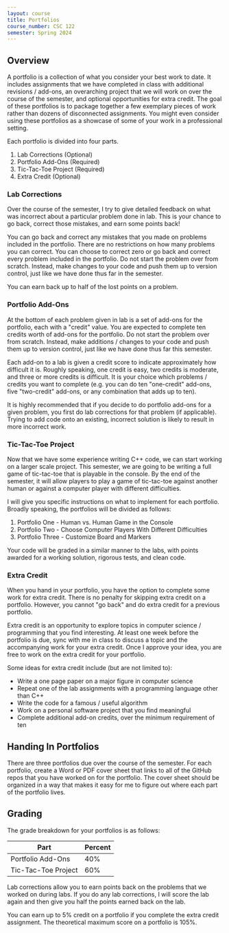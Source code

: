 ```yaml
---
layout: course
title: Portfolios
course_number: CSC 122
semester: Spring 2024
---
```


## Overview

A portfolio is a collection of what you consider your best work to date. It includes assignments that we have completed in class with additional revisions / add-ons, an overarching project that we will work on over the course of the semester, and optional opportunities for extra credit. The goal of these portfolios is to package together a few exemplary pieces of work rather than dozens of disconnected assignments. You might even consider using these portfolios as a showcase of some of your work in a professional setting.

Each portfolio is divided into four parts.

1. Lab Corrections (Optional)
2. Portfolio Add-Ons (Required)
3. Tic-Tac-Toe Project (Required)
4. Extra Credit (Optional)

### Lab Corrections

Over the course of the semester, I try to give detailed feedback on what was incorrect about a particular problem done in lab. This is your chance to go back, correct those mistakes, and earn some points back!

You can go back and correct any mistakes that you made on problems included in the portfolio. There are no restrictions on how many problems you can correct. You can choose to correct zero or go back and correct every problem included in the portfolio. Do not start the problem over from scratch. Instead, make changes to your code and push them up to version control, just like we have done thus far in the semester.

You can earn back up to half of the lost points on a problem.

### Portfolio Add-Ons

At the bottom of each problem given in lab is a set of add-ons for the portfolio, each with a "credit" value. You are expected to complete ten credits worth of add-ons for the portfolio. Do not start the problem over from scratch. Instead, make additions / changes to your code and push them up to version control, just like we have done thus far this semester.

Each add-on to a lab is given a credit score to indicate approximately how difficult it is. Roughly speaking, one credit is easy, two credits is moderate, and three or more credits is difficult. It is your choice which problems / credits you want to complete (e.g. you can do ten "one-credit" add-ons, five "two-credit" add-ons, or any combination that adds up to ten).

It is highly recommended that if you decide to do portfolio add-ons for a given problem, you first do lab corrections for that problem (if applicable). Trying to add code onto an existing, incorrect solution is likely to result in more incorrect work.

### Tic-Tac-Toe Project

Now that we have some experience writing C++ code, we can start working on a larger scale project. This semester, we are going to be writing a full game of tic-tac-toe that is playable in the console. By the end of the semester, it will allow players to play a game of tic-tac-toe against another human or against a computer player with different difficulties.

I will give you specific instructions on what to implement for each portfolio. Broadly speaking, the portfolios will be divided as follows:

1. Portfolio One - Human vs. Human Game in the Console
2. Portfolio Two - Choose Computer Players With Different Difficulties
3. Portfolio Three - Customize Board and Markers

Your code will be graded in a similar manner to the labs, with points awarded for a working solution, rigorous tests, and clean code.

### Extra Credit

When you hand in your portfolio, you have the option to complete some work for extra credit. There is no penalty for skipping extra credit on a portfolio. However, you cannot "go back" and do extra credit for a previous portfolio.

Extra credit is an opportunity to explore topics in computer science / programming that you find interesting. At least one week before the portfolio is due, sync with me in class to discuss a topic and the accompanying work for your extra credit. Once I approve your idea, you are free to work on the extra credit for your portfolio.

Some ideas for extra credit include (but are not limited to):

* Write a one page paper on a major figure in computer science
* Repeat one of the lab assignments with a programming language other than C++
* Write the code for a famous / useful algorithm
* Work on a personal software project that you find meaningful
* Complete additional add-on credits, over the minimum requirement of ten

## Handing In Portfolios

There are three portfolios due over the course of the semester. For each portfolio, create a Word or PDF cover sheet that links to all of the GitHub repos that you have worked on for the portfolio. The cover sheet should be organized in a way that makes it easy for me to figure out where each part of the portfolio lives.

## Grading

The grade breakdown for your portfolios is as follows:

| Part | Percent |
|------|---------|
| Portfolio Add-Ons | 40% |
| Tic-Tac-Toe Project | 60% |

Lab corrections allow you to earn points back on the problems that we worked on during labs. If you do any lab corrections, I will score the lab again and then give you half the points earned back on the lab.

You can earn up to 5% credit on a portfolio if you complete the extra credit assignment. The theoretical maximum score on a portfolio is 105%.

